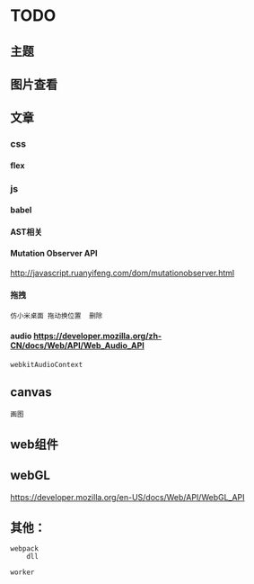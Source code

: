 # TODO

## 主题
## 图片查看


## 文章

### css 

#### flex 


### js

#### babel
#### AST相关
#### Mutation Observer API
http://javascript.ruanyifeng.com/dom/mutationobserver.html

#### 拖拽
	仿小米桌面 拖动换位置  删除

#### audio https://developer.mozilla.org/zh-CN/docs/Web/API/Web_Audio_API
	webkitAudioContext


## canvas
	

	画图
	

## web组件

## webGL
https://developer.mozilla.org/en-US/docs/Web/API/WebGL_API


## 其他：
	webpack
		dll

	worker

